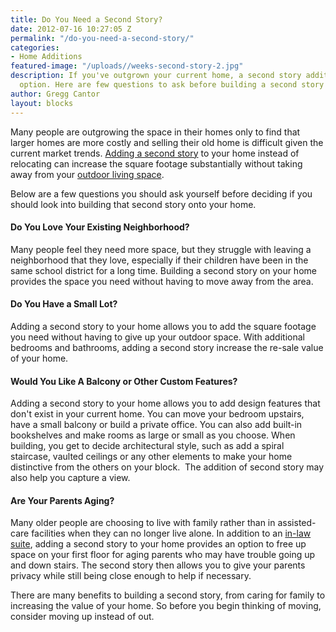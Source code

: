 ```yaml
---
title: Do You Need a Second Story?
date: 2012-07-16 10:27:05 Z
permalink: "/do-you-need-a-second-story/"
categories:
- Home Additions
featured-image: "/uploads//weeks-second-story-2.jpg"
description: If you've outgrown your current home, a second story addition can be a great
  option. Here are few questions to ask before building a second story in San Diego.
author: Gregg Cantor
layout: blocks
---
```


Many people are outgrowing the space in their homes only to find that larger homes are more costly and selling their old home is difficult given the current market trends. [Adding a second story](/san-diego-second-story-addition) to your home instead of relocating can increase the square footage substantially without taking away from your [outdoor living space](/san-diego-outdoor-living-space-design).

Below are a few questions you should ask yourself before deciding if you should look into building that second story onto your home.

#### Do You Love Your Existing Neighborhood?

Many people feel they need more space, but they struggle with leaving a neighborhood that they love, especially if their children have been in the same school district for a long time. Building a second story on your home provides the space you need without having to move away from the area.

#### Do You Have a Small Lot?

Adding a second story to your home allows you to add the square footage you need without having to give up your outdoor space. With additional bedrooms and bathrooms, adding a second story increase the re-sale value of your home.

#### Would You Like A Balcony or Other Custom Features?

Adding a second story to your home allows you to add design features that don't exist in your current home. You can move your bedroom upstairs, have a small balcony or build a private office. You can also add built-in bookshelves and make rooms as large or small as you choose. When building, you get to decide architectural style, such as add a spiral staircase, vaulted ceilings or any other elements to make your home distinctive from the others on your block.  The addition of second story may also help you capture a view.

#### Are Your Parents Aging?

Many older people are choosing to live with family rather than in assisted-care facilities when they can no longer live alone. In addition to an [in-law suite](/san-diego-in-law-suites), adding a second story to your home provides an option to free up space on your first floor for aging parents who may have trouble going up and down stairs. The second story then allows you to give your parents privacy while still being close enough to help if necessary.

There are many benefits to building a second story, from caring for family to increasing the value of your home. So before you begin thinking of moving, consider moving up instead of out.
